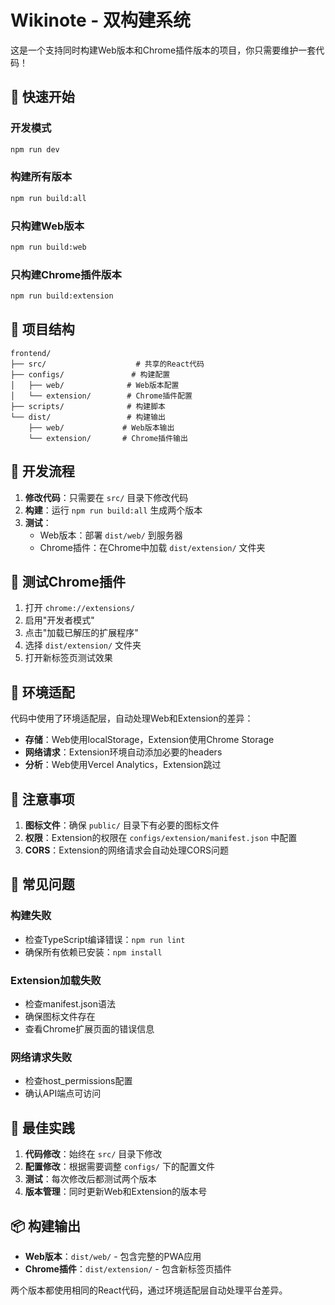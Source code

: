 # Wikinote - 双构建系统

这是一个支持同时构建Web版本和Chrome插件版本的项目，你只需要维护一套代码！

## 🚀 快速开始

### 开发模式
```bash
npm run dev
```

### 构建所有版本
```bash
npm run build:all
```

### 只构建Web版本
```bash
npm run build:web
```

### 只构建Chrome插件版本
```bash
npm run build:extension
```

## 📁 项目结构

```
frontend/
├── src/                    # 共享的React代码
├── configs/               # 构建配置
│   ├── web/              # Web版本配置
│   └── extension/        # Chrome插件配置
├── scripts/              # 构建脚本
└── dist/                 # 构建输出
    ├── web/             # Web版本输出
    └── extension/       # Chrome插件输出
```

## 🔧 开发流程

1. **修改代码**：只需要在 `src/` 目录下修改代码
2. **构建**：运行 `npm run build:all` 生成两个版本
3. **测试**：
   - Web版本：部署 `dist/web/` 到服务器
   - Chrome插件：在Chrome中加载 `dist/extension/` 文件夹

## 🧪 测试Chrome插件

1. 打开 `chrome://extensions/`
2. 启用"开发者模式"
3. 点击"加载已解压的扩展程序"
4. 选择 `dist/extension/` 文件夹
5. 打开新标签页测试效果

## 🔄 环境适配

代码中使用了环境适配层，自动处理Web和Extension的差异：

- **存储**：Web使用localStorage，Extension使用Chrome Storage
- **网络请求**：Extension环境自动添加必要的headers
- **分析**：Web使用Vercel Analytics，Extension跳过

## 📝 注意事项

1. **图标文件**：确保 `public/` 目录下有必要的图标文件
2. **权限**：Extension的权限在 `configs/extension/manifest.json` 中配置
3. **CORS**：Extension的网络请求会自动处理CORS问题

## 🐛 常见问题

### 构建失败
- 检查TypeScript编译错误：`npm run lint`
- 确保所有依赖已安装：`npm install`

### Extension加载失败
- 检查manifest.json语法
- 确保图标文件存在
- 查看Chrome扩展页面的错误信息

### 网络请求失败
- 检查host_permissions配置
- 确认API端点可访问

## 🎯 最佳实践

1. **代码修改**：始终在 `src/` 目录下修改
2. **配置修改**：根据需要调整 `configs/` 下的配置文件
3. **测试**：每次修改后都测试两个版本
4. **版本管理**：同时更新Web和Extension的版本号

## 📦 构建输出

- **Web版本**：`dist/web/` - 包含完整的PWA应用
- **Chrome插件**：`dist/extension/` - 包含新标签页插件

两个版本都使用相同的React代码，通过环境适配层自动处理平台差异。
